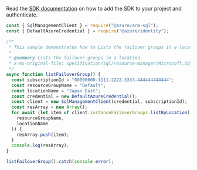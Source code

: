 Read the [SDK documentation](https://github.com/Azure/azure-sdk-for-js/blob/%40azure%2Farm-sql_9.0.1/sdk/sql/arm-sql/README.md) on how to add the SDK to your project and authenticate.

```javascript
const { SqlManagementClient } = require("@azure/arm-sql");
const { DefaultAzureCredential } = require("@azure/identity");

/**
 * This sample demonstrates how to Lists the failover groups in a location.
 *
 * @summary Lists the failover groups in a location.
 * x-ms-original-file: specification/sql/resource-manager/Microsoft.Sql/preview/2020-11-01-preview/examples/InstanceFailoverGroupList.json
 */
async function listFailoverGroup() {
  const subscriptionId = "00000000-1111-2222-3333-444444444444";
  const resourceGroupName = "Default";
  const locationName = "Japan East";
  const credential = new DefaultAzureCredential();
  const client = new SqlManagementClient(credential, subscriptionId);
  const resArray = new Array();
  for await (let item of client.instanceFailoverGroups.listByLocation(
    resourceGroupName,
    locationName
  )) {
    resArray.push(item);
  }
  console.log(resArray);
}

listFailoverGroup().catch(console.error);
```

